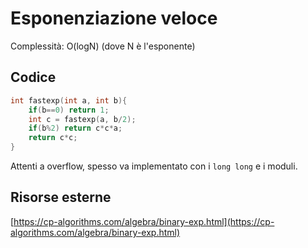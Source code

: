 # Esponenziazione veloce
Complessità: O(logN) (dove N è l'esponente)
## Codice
```cpp
int fastexp(int a, int b){
    if(b==0) return 1;
    int c = fastexp(a, b/2);
    if(b%2) return c*c*a;
    return c*c;
}
```
Attenti a overflow, spesso va implementato con i ```long long```  e i moduli.

## Risorse esterne
[https://cp-algorithms.com/algebra/binary-exp.html](https://cp-algorithms.com/algebra/binary-exp.html)
